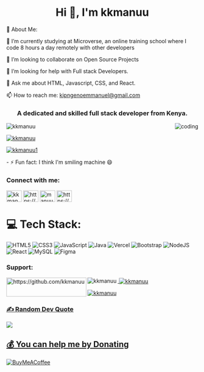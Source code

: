 <h1 align="center">Hi 👋, I'm kkmanuu</h1>

💫 About Me:

🔭 I’m currently studying at Microverse, an online training school where I code 8 hours a day remotely with other developers 

👯 I’m looking to collaborate on Open Source Projects

🤝 I’m looking for help with Full stack Developers.

💬 Ask me about HTML, Javascript, CSS, and React.

📫 How to reach me: kipngenoemmanuel@gmail.com

<h3 align="center">A dedicated and skilled full stack developer from Kenya.</h3>


<img align="right" alt="coding" widht="400" src="https://media.tenor.com/qJ5evVs-_uUAAAAC/coding.gif">

<p align="left"> <img src="https://komarev.com/ghpvc/?username=kkmanuu&label=Profile%20views&color=0e75b6&style=flat" alt="kkmanuu" /> </p>

<p align="left"> <a href="https://github.com/ryo-ma/github-profile-trophy"><img src="https://github-profile-trophy.vercel.app/?username=kkmanuu" alt="kkmanuu" /></a> </p>

<p align="left"> <a href="https://twitter.com/kkmanuu1" target="blank"><img src="https://img.shields.io/twitter/follow/kkmanuu1?logo=twitter&style=for-the-badge" alt="kkmanuu1" /></a> </p>
- ⚡ Fun fact: I think I'm smiling machine 😄

<h3 align="left">Connect with me:</h3>
<p align="left">
<a href="https://twitter.com/kkmanuu1" target="blank"><img align="center" src="https://raw.githubusercontent.com/rahuldkjain/github-profile-readme-generator/master/src/images/icons/Social/twitter.svg" alt="kkmanuu1" height="30" width="40" /></a>
<a href="https://linkedin.com/in/https://www.linemmanuel-kipngeno-879370242/" target="blank"><img align="center" src="https://raw.githubusercontent.com/rahuldkjain/github-profile-readme-generator/master/src/images/icons/Social/linked-in-alt.svg" alt="https://www.linemmanuel-kipngeno-879370242/" height="30" width="40" /></a>
<a href="https://instagram.com/manuu_kips_479/" target="blank"><img align="center" src="https://raw.githubusercontent.com/rahuldkjain/github-profile-readme-generator/master/src/images/icons/Social/instagram.svg" alt="manuu_kips_479/" height="30" width="40" /></a>
<a href="https://www.hackerrank.com/kipngenoemmanue1?hr_r=1" target="blank"><img align="center" src="https://raw.githubusercontent.com/rahuldkjain/github-profile-readme-generator/master/src/images/icons/Social/hackerrank.svg" alt="https://wkipngenoemmanue1?hr_r=1" height="30" width="40" /></a>
</p>

# 💻 Tech Stack:
![HTML5](https://img.shields.io/badge/html5-%23E34F26.svg?style=for-the-badge&logo=html5&logoColor=white) ![CSS3](https://img.shields.io/badge/css3-%231572B6.svg?style=for-the-badge&logo=css3&logoColor=white) ![JavaScript](https://img.shields.io/badge/javascript-%23323330.svg?style=for-the-badge&logo=javascript&logoColor=%23F7DF1E) ![Java](https://img.shields.io/badge/java-%23ED8B00.svg?style=for-the-badge&logo=java&logoColor=white) ![Vercel](https://img.shields.io/badge/vercel-%23000000.svg?style=for-the-badge&logo=vercel&logoColor=white) ![Bootstrap](https://img.shields.io/badge/bootstrap-%23563D7C.svg?style=for-the-badge&logo=bootstrap&logoColor=white) ![NodeJS](https://img.shields.io/badge/node.js-6DA55F?style=for-the-badge&logo=node.js&logoColor=white) ![React](https://img.shields.io/badge/react-%2320232a.svg?style=for-the-badge&logo=react&logoColor=%2361DAFB) ![MySQL](https://img.shields.io/badge/mysql-%2300f.svg?style=for-the-badge&logo=mysql&logoColor=white) 	![Figma](https://img.shields.io/badge/figma-%23F24E1E.svg?style=for-the-badge&logo=figma&logoColor=white)


<h3 align="left">Support:</h3>
<p><a href="https://www.buymeacoffee.com/kipngenoemY"> <img align="left" src="https://cdn.buymeacoffee.com/buttons/v2/default-yellow.png" height="50" width="210" alt="https://github.com/kkmanuu" /></a><a href="https://ko-fi.com/https://github.com/kkmanuu"> 

<p><img align="left" src="https://github-readme-stats.vercel.app/api/top-langs?username=kkmanuu&show_icons=true&locale=en&layout=compact" alt="kkmanuu" /></p>

<p>&nbsp;<img align="center" src="https://github-readme-stats.vercel.app/api?username=kkmanuu&show_icons=true&locale=en" alt="kkmanuu" /></p>

<p><img align="center" src="https://github-readme-streak-stats.herokuapp.com/?user=kkmanuu&" alt="kkmanuu" /></p>

### ✍️ Random Dev Quote
![](https://quotes-github-readme.vercel.app/api?type=horizontal&theme=radical)

## 💰 You can help me by Donating
  [![BuyMeACoffee](https://img.shields.io/badge/Buy%20Me%20a%20Coffee-ffdd00?style=for-the-badge&logo=buy-me-a-coffee&logoColor=black)](https://www.buymeacoffee.com/kipngenoemY)
